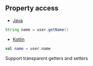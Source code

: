 ## Property access

* [Java](https://github.com/jntakpe/release-monitor-java/blob/7aa99df15b078f3f0b2643885be2ac5d536a6515/src/main/java/com/github/jntakpe/releasemonitorjava/service/ApplicationService.java#L100)

```java
String name = user.getName()
```

* [Kotlin](https://github.com/jntakpe/release-monitor/blob/8e6b61b31cab2a0086268155c3dd323dfdf66ada/src/main/kotlin/com/github/jntakpe/releasemonitor/service/ApplicationService.kt#L90)

```kotlin
val name = user.name
```

Support transparent getters and setters
